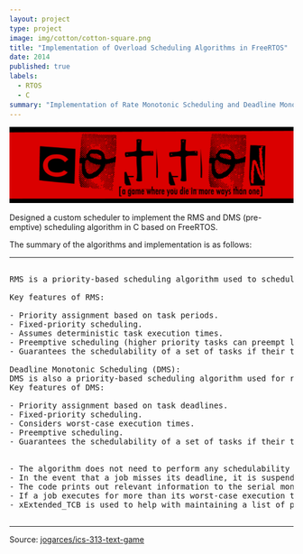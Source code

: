 ```yaml
---
layout: project
type: project
image: img/cotton/cotton-square.png
title: "Implementation of Overload Scheduling Algorithms in FreeRTOS"
date: 2014
published: true
labels:
  - RTOS
  - C
summary: "Implementation of Rate Monotonic Scheduling and Deadline Monotonic Scheduling Algorithms in FreeRTOS"
---
```


<img class="img-fluid" src="../img/cotton/cotton-header.png">

Designed a custom scheduler to implement the RMS and DMS (pre-emptive) scheduling algorithm in C based on FreeRTOS.

The summary of the algorithms and implementation is as follows:

<hr>

<pre>

RMS is a priority-based scheduling algorithm used to schedule periodic real-time tasks. It assigns priorities to tasks based on their periods, with shorter periods assigned higher priorities. The fundamental principle of RMS is that tasks with shorter periods have higher priority and are scheduled before tasks with longer periods. This algorithm assumes that the execution times of tasks are known and constant.

Key features of RMS:

- Priority assignment based on task periods.
- Fixed-priority scheduling.
- Assumes deterministic task execution times.
- Preemptive scheduling (higher priority tasks can preempt lower priority tasks).
- Guarantees the schedulability of a set of tasks if their total utilization is less than a certain threshold (around 69%).

Deadline Monotonic Scheduling (DMS):
DMS is also a priority-based scheduling algorithm used for real-time systems. Like RMS, it assigns priorities to tasks based on their deadlines. However, unlike RMS, DMS does not assume deterministic execution times. Instead, it focuses on meeting task deadlines, considering the worst-case execution time.
Key features of DMS:

- Priority assignment based on task deadlines.
- Fixed-priority scheduling.
- Considers worst-case execution times.
- Preemptive scheduling.
- Guarantees the schedulability of a set of tasks if their total utilization is less than a certain threshold (around 100%).


- The algorithm does not need to perform any schedulability test.
- In the event that a job misses its deadline, it is suspended and runs as a new job at its next release time. In other words, the current (missed) instance of the task is dropped.
- The code prints out relevant information to the serial monitor, e.g., which task is executing, if a task misses its deadline, etc.
- If a job executes for more than its worst-case execution time (i.e., an execution overrun occurs), it is suspended until its next release time. Again, conceptually, this overrun job is dropped
- xExtended_TCB is used to help with maintaining a list of per-task parameters.

</pre>

<hr>

Source: <a href="https://github.com/jogarces/ics-313-text-game"><i class="large github icon "></i>jogarces/ics-313-text-game</a>
